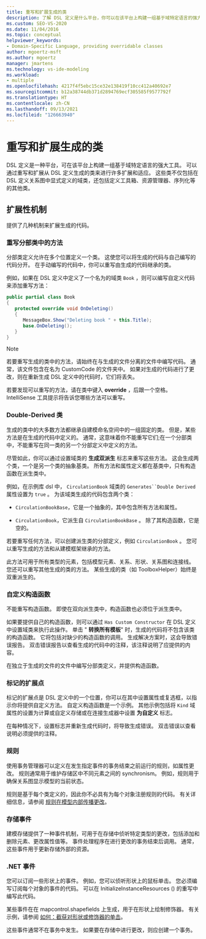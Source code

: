 ```yaml
---
title: 重写和扩展生成的类
description: 了解 DSL 定义是什么平台，你可以在该平台上构建一组基于域特定语言的强大工具。
ms.custom: SEO-VS-2020
ms.date: 11/04/2016
ms.topic: conceptual
helpviewer_keywords:
- Domain-Specific Language, providing overridable classes
author: mgoertz-msft
ms.author: mgoertz
manager: jmartens
ms.technology: vs-ide-modeling
ms.workload:
- multiple
ms.openlocfilehash: 4217f4f5ebc15ce32e138419f10cc412a40692e7
ms.sourcegitcommit: b12a38744db371d2894769ecf305585f9577792f
ms.translationtype: HT
ms.contentlocale: zh-CN
ms.lasthandoff: 09/13/2021
ms.locfileid: "126663940"
---
```

# <a name="override-and-extend-the-generated-classes"></a>重写和扩展生成的类

DSL 定义是一种平台，可在该平台上构建一组基于域特定语言的强大工具。 可以通过重写和扩展从 DSL 定义生成的类来进行许多扩展和适应。 这些类不仅包括在 DSL 定义关系图中显式定义的域类，还包括定义工具箱、资源管理器、序列化等的其他类。

## <a name="extensibility-mechanisms"></a>扩展性机制

提供了几种机制来扩展生成的代码。

### <a name="override-methods-in-a-partial-class"></a>重写分部类中的方法

分部类定义允许在多个位置定义一个类。 这使您可以将生成的代码与自己编写的代码分开。 在手动编写的代码中，你可以重写由生成的代码继承的类。

例如，如果在 DSL 定义中定义了一个名为的域类 `Book` ，则可以编写自定义代码来添加重写方法：

```csharp
public partial class Book
{
   protected override void OnDeleting()
   {
      MessageBox.Show("Deleting book " + this.Title);
      base.OnDeleting();
   }
}
```

> [!NOTE]
> 若要重写生成的类中的方法，请始终在与生成的文件分离的文件中编写代码。 通常，该文件包含在名为 CustomCode 的文件夹中。 如果对生成的代码进行了更改，则在重新生成 DSL 定义中的代码时，它们将丢失。

若要发现可以重写的方法，请在类中键入 **override** ，后跟一个空格。 IntelliSense 工具提示将告诉您哪些方法可以重写。

### <a name="double-derived-classes"></a>Double-Derived 类

生成的类中的大多数方法都继承自建模命名空间中的一组固定的类。 但是，某些方法是在生成的代码中定义的。 通常，这意味着你不能重写它们;在一个分部类中，不能重写在同一类的另一个分部定义中定义的方法。

尽管如此，你可以通过设置域类的 **生成双派生** 标志来重写这些方法。 这会生成两个类，一个是另一个类的抽象基类。 所有方法和属性定义都在基类中，只有构造函数在派生类中。

例如，在示例库 dsl 中， `CirculationBook` 域类的 `Generates``Double Derived` 属性设置为 `true` 。 为该域类生成的代码包含两个类：

- `CirculationBookBase`，它是一个抽象的，其中包含所有方法和属性。

- `CirculationBook`，它派生自 `CirculationBookBase` 。 除了其构造函数，它是空的。

若要重写任何方法，可以创建派生类的分部定义，例如 `CirculationBook` 。 您可以重写生成的方法和从建模框架继承的方法。

此方法可用于所有类型的元素，包括模型元素、关系、形状、关系图和连接线。 您还可以重写其他生成的类的方法。 某些生成的类（如 ToolboxHelper）始终是双重派生的。

### <a name="custom-constructors"></a>自定义构造函数

不能重写构造函数。 即使在双向派生类中，构造函数也必须位于派生类中。

如果要提供自己的构造函数，则可以通过 `Has Custom Constructor` 在 DSL 定义中设置域类来执行此操作。 单击 " **转换所有模板**" 时，生成的代码将不包含该类的构造函数。 它将包括对缺少的构造函数的调用。 生成解决方案时，这会导致错误报告。 双击错误报告以查看生成的代码中的注释，该注释说明了应提供的内容。

在独立于生成的文件的文件中编写分部类定义，并提供构造函数。

### <a name="flagged-extension-points"></a>标记的扩展点

标记的扩展点是 DSL 定义中的一个位置，你可以在其中设置属性或复选框，以指示你将提供自定义方法。 自定义构造函数是一个示例。 其他示例包括将 `Kind` 域属性的设置为计算或自定义存储或在连接生成器中设置 **为自定义** 标志。

在每种情况下，设置标志并重新生成代码时，将导致生成错误。 双击错误以查看说明必须提供的注释。

### <a name="rules"></a>规则

使用事务管理器可以定义在发生指定事件的事务结束之前运行的规则，如属性更改。 规则通常用于维护存储区中不同元素之间的 synchronism。 例如，规则用于确保关系图显示模型的当前状态。

规则是基于每个类定义的，因此你不必具有为每个对象注册规则的代码。 有关详细信息，请参阅 [规则在模型内部传播更改](../modeling/rules-propagate-changes-within-the-model.md)。

### <a name="store-events"></a>存储事件

建模存储提供了一种事件机制，可用于在存储中侦听特定类型的更改，包括添加和删除元素、更改属性值等。 事件处理程序在进行更改的事务结束后调用。 通常，这些事件用于更新存储外部的资源。

### <a name="net-events"></a>.NET 事件

您可以订阅一些形状上的事件。 例如，您可以侦听形状上的鼠标单击。 您必须编写订阅每个对象的事件的代码。 可以在 InitializeInstanceResources () 的重写中编写此代码。

某些事件在在 mapcontrol.shapefields 上生成，用于在形状上绘制修饰器。 有关示例，请参阅 [如何：截获对形状或修饰器的单击](../modeling/how-to-intercept-a-click-on-a-shape-or-decorator.md)。

这些事件通常不在事务中发生。 如果要在存储中进行更改，则应创建一个事务。
